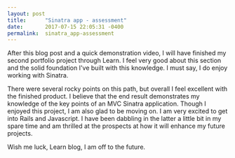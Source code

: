 ```yaml
---
layout: post
title:      "Sinatra app - assessment"
date:       2017-07-15 22:05:31 -0400
permalink:  sinatra_app-assessment
---
```



After this blog post and a quick demonstration video, I will have finished my second portfolio project through Learn.  I feel very good about this section and the solid foundation I've built with this knowledge.  I must say, I do enjoy working with Sinatra.

There were several rocky points on this path, but overall I feel excellent with the finished product.  I believe that the end result demonstrates my knowledge of the key points of an MVC Sinatra application.  Though I enjoyed this project, I am also glad to be moving on.  I am very excited to get into Rails and Javascript.  I have been dabbling in the latter a little bit in my spare time and am thrilled at the prospects at how it will enhance my future projects.

Wish me luck, Learn blog, I am off to the future.
